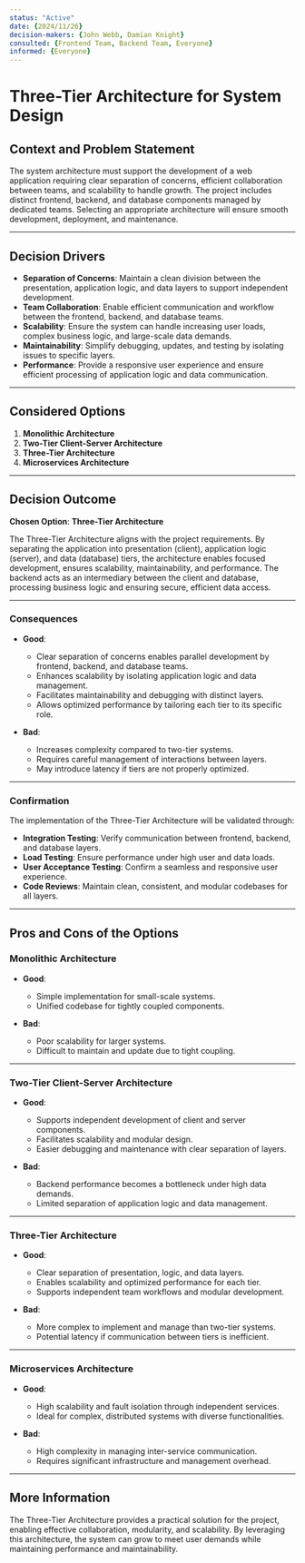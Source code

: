 ```yaml
---
status: "Active"
date: {2024/11/26}
decision-makers: {John Webb, Damian Knight}
consulted: {Frontend Team, Backend Team, Everyone}
informed: {Everyone}
---
```


# Three-Tier Architecture for System Design

## Context and Problem Statement

The system architecture must support the development of a web application requiring clear separation of concerns, efficient collaboration between teams, and scalability to handle growth. The project includes distinct frontend, backend, and database components managed by dedicated teams. Selecting an appropriate architecture will ensure smooth development, deployment, and maintenance.

---

## Decision Drivers

* **Separation of Concerns**: Maintain a clean division between the presentation, application logic, and data layers to support independent development.
* **Team Collaboration**: Enable efficient communication and workflow between the frontend, backend, and database teams.
* **Scalability**: Ensure the system can handle increasing user loads, complex business logic, and large-scale data demands.
* **Maintainability**: Simplify debugging, updates, and testing by isolating issues to specific layers.
* **Performance**: Provide a responsive user experience and ensure efficient processing of application logic and data communication.

---

## Considered Options

1. **Monolithic Architecture**  
2. **Two-Tier Client-Server Architecture**  
3. **Three-Tier Architecture**  
4. **Microservices Architecture**

---

## Decision Outcome

**Chosen Option**: **Three-Tier Architecture**

The Three-Tier Architecture aligns with the project requirements. By separating the application into presentation (client), application logic (server), and data (database) tiers, the architecture enables focused development, ensures scalability, maintainability, and performance. The backend acts as an intermediary between the client and database, processing business logic and ensuring secure, efficient data access.

---

### Consequences

* **Good**:  
  * Clear separation of concerns enables parallel development by frontend, backend, and database teams.  
  * Enhances scalability by isolating application logic and data management.  
  * Facilitates maintainability and debugging with distinct layers.  
  * Allows optimized performance by tailoring each tier to its specific role.

* **Bad**:  
  * Increases complexity compared to two-tier systems.  
  * Requires careful management of interactions between layers.  
  * May introduce latency if tiers are not properly optimized.

---

### Confirmation

The implementation of the Three-Tier Architecture will be validated through:  
- **Integration Testing**: Verify communication between frontend, backend, and database layers.  
- **Load Testing**: Ensure performance under high user and data loads.  
- **User Acceptance Testing**: Confirm a seamless and responsive user experience.  
- **Code Reviews**: Maintain clean, consistent, and modular codebases for all layers.

---

## Pros and Cons of the Options

### Monolithic Architecture

* **Good**:  
  * Simple implementation for small-scale systems.  
  * Unified codebase for tightly coupled components.  

* **Bad**:  
  * Poor scalability for larger systems.  
  * Difficult to maintain and update due to tight coupling.

---

### Two-Tier Client-Server Architecture

* **Good**:  
  * Supports independent development of client and server components.  
  * Facilitates scalability and modular design.  
  * Easier debugging and maintenance with clear separation of layers.

* **Bad**:  
  * Backend performance becomes a bottleneck under high data demands.  
  * Limited separation of application logic and data management.

---

### Three-Tier Architecture

* **Good**:  
  * Clear separation of presentation, logic, and data layers.  
  * Enables scalability and optimized performance for each tier.  
  * Supports independent team workflows and modular development.  

* **Bad**:  
  * More complex to implement and manage than two-tier systems.  
  * Potential latency if communication between tiers is inefficient.

---

### Microservices Architecture

* **Good**:  
  * High scalability and fault isolation through independent services.  
  * Ideal for complex, distributed systems with diverse functionalities.

* **Bad**:  
  * High complexity in managing inter-service communication.  
  * Requires significant infrastructure and management overhead.

---

## More Information

The Three-Tier Architecture provides a practical solution for the project, enabling effective collaboration, modularity, and scalability. By leveraging this architecture, the system can grow to meet user demands while maintaining performance and maintainability.
